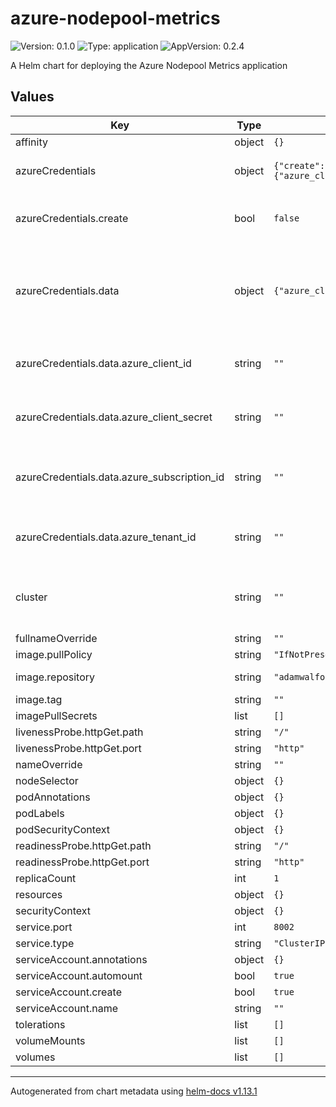 # azure-nodepool-metrics

![Version: 0.1.0](https://img.shields.io/badge/Version-0.1.0-informational?style=flat-square) ![Type: application](https://img.shields.io/badge/Type-application-informational?style=flat-square) ![AppVersion: 0.2.4](https://img.shields.io/badge/AppVersion-0.2.4-informational?style=flat-square)

A Helm chart for deploying the Azure Nodepool Metrics application

## Values

| Key | Type | Default | Description |
|-----|------|---------|-------------|
| affinity | object | `{}` |  |
| azureCredentials | object | `{"create":false,"data":{"azure_client_id":"","azure_client_secret":"","azure_subscription_id":"","azure_tenant_id":""}}` | Set Azure credentials in secret |
| azureCredentials.create | bool | `false` | Create a secret with Azure credentials |
| azureCredentials.data | object | `{"azure_client_id":"","azure_client_secret":"","azure_subscription_id":"","azure_tenant_id":""}` | Override the name of the secret used for Azure Credentials secretName: "" |
| azureCredentials.data.azure_client_id | string | `""` | Base64 encoded Azure Client ID |
| azureCredentials.data.azure_client_secret | string | `""` | Base64 encoded Azure Client Secret |
| azureCredentials.data.azure_subscription_id | string | `""` | Base64 encoded Azure Subscription ID |
| azureCredentials.data.azure_tenant_id | string | `""` | Base64 encoded Azure Tenant ID |
| cluster | string | `""` | Cluster name (needed to call Azure API) |
| fullnameOverride | string | `""` |  |
| image.pullPolicy | string | `"IfNotPresent"` |  |
| image.repository | string | `"adamwalford/azure-nodepool-metrics"` | Image repository |
| image.tag | string | `""` |  |
| imagePullSecrets | list | `[]` |  |
| livenessProbe.httpGet.path | string | `"/"` |  |
| livenessProbe.httpGet.port | string | `"http"` |  |
| nameOverride | string | `""` |  |
| nodeSelector | object | `{}` |  |
| podAnnotations | object | `{}` |  |
| podLabels | object | `{}` |  |
| podSecurityContext | object | `{}` |  |
| readinessProbe.httpGet.path | string | `"/"` |  |
| readinessProbe.httpGet.port | string | `"http"` |  |
| replicaCount | int | `1` |  |
| resources | object | `{}` |  |
| securityContext | object | `{}` |  |
| service.port | int | `8002` |  |
| service.type | string | `"ClusterIP"` |  |
| serviceAccount.annotations | object | `{}` |  |
| serviceAccount.automount | bool | `true` |  |
| serviceAccount.create | bool | `true` |  |
| serviceAccount.name | string | `""` |  |
| tolerations | list | `[]` |  |
| volumeMounts | list | `[]` |  |
| volumes | list | `[]` |  |

----------------------------------------------
Autogenerated from chart metadata using [helm-docs v1.13.1](https://github.com/norwoodj/helm-docs/releases/v1.13.1)
